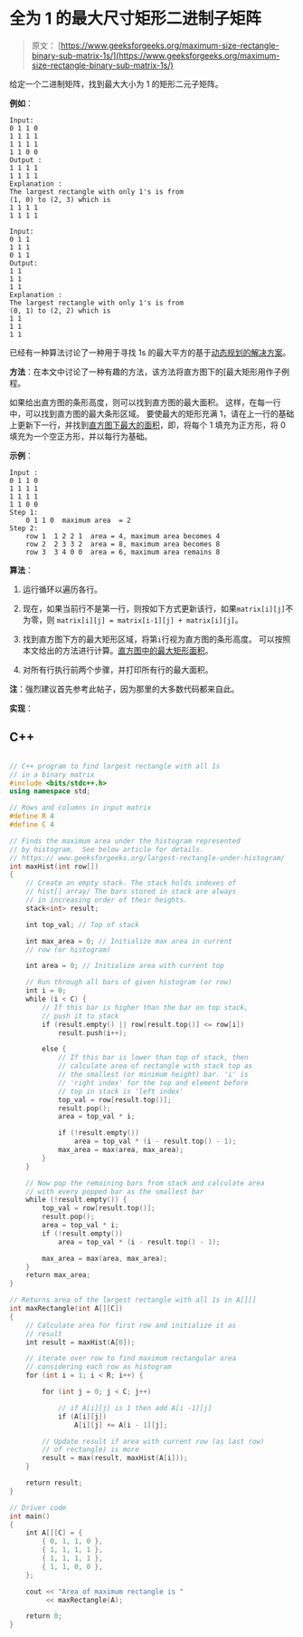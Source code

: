 # 全为 1 的最大尺寸矩形二进制子矩阵

> 原文： [https://www.geeksforgeeks.org/maximum-size-rectangle-binary-sub-matrix-1s/](https://www.geeksforgeeks.org/maximum-size-rectangle-binary-sub-matrix-1s/)

给定一个二进制矩阵，找到最大大小为 1 的矩形二元子矩阵。

**例如**：

```
Input:
0 1 1 0
1 1 1 1
1 1 1 1
1 1 0 0
Output :
1 1 1 1
1 1 1 1
Explanation : 
The largest rectangle with only 1's is from 
(1, 0) to (2, 3) which is
1 1 1 1
1 1 1 1 

Input:
0 1 1
1 1 1
0 1 1      
Output:
1 1
1 1
1 1
Explanation : 
The largest rectangle with only 1's is from 
(0, 1) to (2, 2) which is
1 1
1 1
1 1

```



已经有一种算法讨论了一种用于寻找 1s 的最大平方的基于[动态规划的解决方案](https://www.geeksforgeeks.org/maximum-size-sub-matrix-with-all-1s-in-a-binary-matrix/)。

**方法**：在本文中讨论了一种有趣的方法，该方法将直方图下的[最大矩形用作子例程。

如果给出直方图的条形高度，则可以找到直方图的最大面积。 这样，在每一行中，可以找到直方图的最大条形区域。 要使最大的矩形充满 1，请在上一行的基础上更新下一行，并找到[直方图下最大的面积](https://www.geeksforgeeks.org/largest-rectangle-under-histogram/)，即，将每个 1 填充为正方形，将 0 填充为一个空正方形，并以每行为基础。

**示例**：

```
Input :
0 1 1 0
1 1 1 1
1 1 1 1
1 1 0 0
Step 1: 
    0 1 1 0  maximum area  = 2
Step 2:
    row 1  1 2 2 1  area = 4, maximum area becomes 4
    row 2  2 3 3 2  area = 8, maximum area becomes 8
    row 3  3 4 0 0  area = 6, maximum area remains 8

```

**算法**：

1.  运行循环以遍历各行。

2.  现在，如果当前行不是第一行，则按如下方式更新该行，如果`matrix[i][j]`不为零，则 `matrix[i][j] = matrix[i-1][j] + matrix[i][j]`。

3.  找到直方图下方的最大矩形区域，将第`i`行视为直方图的条形高度。 可以按照本文给出的方法进行计算。[直方图中的最大矩形面积](https://www.geeksforgeeks.org/largest-rectangle-under-histogram/)。

4.  对所有行执行前两个步骤，并打印所有行的最大面积。

**注**：强烈建议首先参考此帖子，因为那里的大多数代码都来自此。

**实现**：

## C++ 

```cpp

// C++ program to find largest rectangle with all 1s 
// in a binary matrix 
#include <bits/stdc++.h> 
using namespace std; 

// Rows and columns in input matrix 
#define R 4 
#define C 4 

// Finds the maximum area under the histogram represented 
// by histogram.  See below article for details. 
// https:// www.geeksforgeeks.org/largest-rectangle-under-histogram/ 
int maxHist(int row[]) 
{ 
    // Create an empty stack. The stack holds indexes of 
    // hist[] array/ The bars stored in stack are always 
    // in increasing order of their heights. 
    stack<int> result; 

    int top_val; // Top of stack 

    int max_area = 0; // Initialize max area in current 
    // row (or histogram) 

    int area = 0; // Initialize area with current top 

    // Run through all bars of given histogram (or row) 
    int i = 0; 
    while (i < C) { 
        // If this bar is higher than the bar on top stack, 
        // push it to stack 
        if (result.empty() || row[result.top()] <= row[i]) 
            result.push(i++); 

        else { 
            // If this bar is lower than top of stack, then 
            // calculate area of rectangle with stack top as 
            // the smallest (or minimum height) bar. 'i' is 
            // 'right index' for the top and element before 
            // top in stack is 'left index' 
            top_val = row[result.top()]; 
            result.pop(); 
            area = top_val * i; 

            if (!result.empty()) 
                area = top_val * (i - result.top() - 1); 
            max_area = max(area, max_area); 
        } 
    } 

    // Now pop the remaining bars from stack and calculate area 
    // with every popped bar as the smallest bar 
    while (!result.empty()) { 
        top_val = row[result.top()]; 
        result.pop(); 
        area = top_val * i; 
        if (!result.empty()) 
            area = top_val * (i - result.top() - 1); 

        max_area = max(area, max_area); 
    } 
    return max_area; 
} 

// Returns area of the largest rectangle with all 1s in A[][] 
int maxRectangle(int A[][C]) 
{ 
    // Calculate area for first row and initialize it as 
    // result 
    int result = maxHist(A[0]); 

    // iterate over row to find maximum rectangular area 
    // considering each row as histogram 
    for (int i = 1; i < R; i++) { 

        for (int j = 0; j < C; j++) 

            // if A[i][j] is 1 then add A[i -1][j] 
            if (A[i][j]) 
                A[i][j] += A[i - 1][j]; 

        // Update result if area with current row (as last row) 
        // of rectangle) is more 
        result = max(result, maxHist(A[i])); 
    } 

    return result; 
} 

// Driver code 
int main() 
{ 
    int A[][C] = { 
        { 0, 1, 1, 0 }, 
        { 1, 1, 1, 1 }, 
        { 1, 1, 1, 1 }, 
        { 1, 1, 0, 0 }, 
    }; 

    cout << "Area of maximum rectangle is "
         << maxRectangle(A); 

    return 0; 
} 

```
